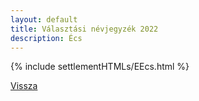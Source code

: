 ```yaml
---
layout: default
title: Választási névjegyzék 2022
description: Écs
---
```


{% include settlementHTMLs/EEcs.html %}

[Vissza](../)